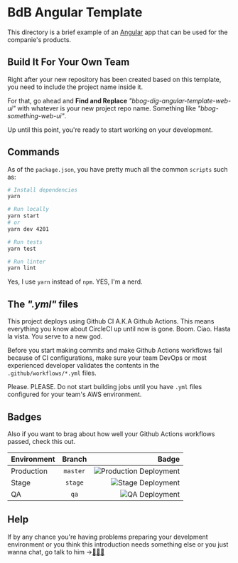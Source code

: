 # BdB Angular Template

This directory is a brief example of an [Angular](https://angular.io/) app that can be used for the companie's products.

## Build It For Your Own Team

Right after your new repository has been created based on this template, you need to include the project name inside it.

For that, go ahead and **Find and Replace** _"bbog-dig-angular-template-web-ui"_ with whatever is your new project repo name. Something like _"bbog-something-web-ui"_.

Up until this point, you're ready to start working on your development.

## Commands

As of the `package.json`, you have pretty much all the common `scripts` such as:

```bash
# Install dependencies
yarn

# Run locally
yarn start
# or
yarn dev 4201

# Run tests
yarn test

# Run linter
yarn lint
```

Yes, I use `yarn` instead of `npm`. YES, I'm a nerd.

## The _".yml"_ files

This project deploys using Github CI A.K.A Github Actions. This means everything you know about CircleCI up until now is gone. Boom. Ciao. Hasta la vista. You serve to a new god.

Before you start making commits and make Github Actions workflows fail because of CI configurations, make sure your team DevOps or most experienced developer validates the contents in the `.github/workflows/*.yml` files. 

Please. PLEASE. Do not start building jobs until you have `.yml` files configured for your team's AWS environment.

## Badges

Also if you want to brag about how well your Github Actions workflows passed, check this out.

| Environment | Branch | Badge |
| :--- | :---: | ---: |
| Production | `master` | ![Production Deployment](https://github.com/bancodebogota/bbog-dig-angular-template-web-ui/workflows/Production%20Deployment/badge.svg?branch=master) |
| Stage | `stage` | ![Stage Deployment](https://github.com/bancodebogota/bbog-dig-angular-template-web-ui/workflows/Stage%20Deployment/badge.svg?branch=stage) |
| QA | `qa` | ![QA Deployment](https://github.com/bancodebogota/bbog-dig-angular-template-web-ui/workflows/QA%20Deployment/badge.svg?branch=qa) |

## Help

If by any chance you're having problems preparing your develpment environment or you think this introduction needs something else or you just wanna chat, go talk to him ->[👨🏻‍💻](https://github.com/mnieto2)
